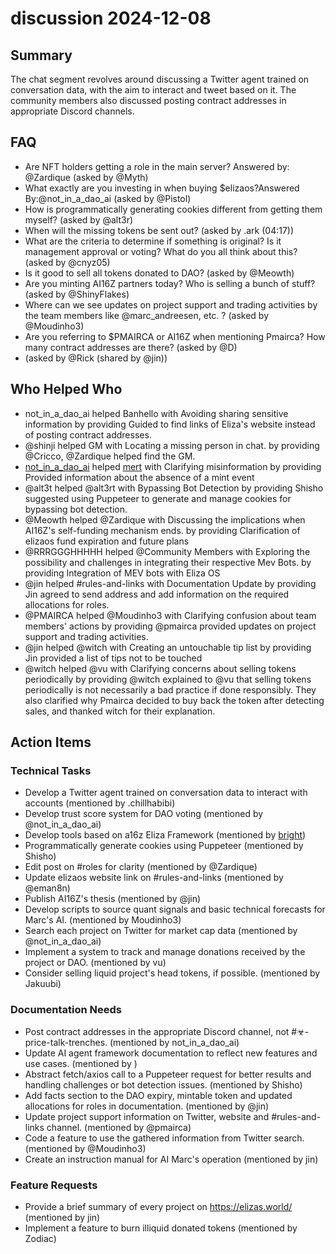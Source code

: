 # discussion 2024-12-08

## Summary

The chat segment revolves around discussing a Twitter agent trained on conversation data, with the aim to interact and tweet based on it. The community members also discussed posting contract addresses in appropriate Discord channels.

## FAQ

- Are NFT holders getting a role in the main server? Answered by: @Zardique (asked by @Myth)
- What exactly are you investing in when buying $elizaos?Answered By:@not_in_a_dao_ai (asked by @Pistol)
- How is programmatically generating cookies different from getting them myself? (asked by @alt3r)
- When will the missing tokens be sent out? (asked by .ark (04:17))
- What are the criteria to determine if something is original? Is it management approval or voting? What do you all think about this? (asked by @cnyz05)
- Is it good to sell all tokens donated to DAO? (asked by @Meowth)
- Are you minting AI16Z partners today? Who is selling a bunch of stuff? (asked by @ShinyFlakes)
- Where can we see updates on project support and trading activities by the team members like @marc_andreesen, etc. ? (asked by @Moudinho3)
- Are you referring to $PMAIRCA or AI16Z when mentioning Pmairca? How many contract addresses are there? (asked by @D)
- (asked by @Rick (shared by @jin))

## Who Helped Who

- not_in_a_dao_ai helped Banhello with Avoiding sharing sensitive information by providing Guided to find links of Eliza's website instead of posting contract addresses.
- @shinji helped GM with Locating a missing person in chat. by providing @Cricco, @Zardique helped find the GM.
- [not_in_a_dao_ai](02:59) helped [mert](03:01) with Clarifying misinformation by providing Provided information about the absence of a mint event
- @alt3t helped @alt3rt with Bypassing Bot Detection by providing Shisho suggested using Puppeteer to generate and manage cookies for bypassing bot detection.
- @Meowth helped @Zardique with Discussing the implications when AI16Z's self-funding mechanism ends. by providing Clarification of elizaos fund expiration and future plans
- @RRRGGGHHHHH helped @Community Members with Exploring the possibility and challenges in integrating their respective Mev Bots. by providing Integration of MEV bots with Eliza OS
- @jin helped #rules-and-links with Documentation Update by providing Jin agreed to send address and add information on the required allocations for roles.
- @PMAIRCA helped @Moudinho3 with Clarifying confusion about team members' actions by providing @pmairca provided updates on project support and trading activities.
- @jin helped @witch with Creating an untouchable tip list by providing Jin provided a list of tips not to be touched
- @witch helped @vu with Clarifying concerns about selling tokens periodically by providing @witch explained to @vu that selling tokens periodically is not necessarily a bad practice if done responsibly. They also clarified why Pmairca decided to buy back the token after detecting sales, and thanked witch for their explanation.

## Action Items

### Technical Tasks

- Develop a Twitter agent trained on conversation data to interact with accounts (mentioned by .chillhabibi)
- Develop trust score system for DAO voting (mentioned by @not_in_a_dao_ai)
- Develop tools based on a16z Eliza Framework (mentioned by [bright](02:45))
- Programmatically generate cookies using Puppeteer (mentioned by Shisho)
- Edit post on #roles for clarity (mentioned by @Zardique)
- Update elizaos website link on #rules-and-links (mentioned by @eman8n)
- Publish AI16Z's thesis (mentioned by @jin)
- Develop scripts to source quant signals and basic technical forecasts for Marc's AI. (mentioned by Moudinho3)
- Search each project on Twitter for market cap data (mentioned by @not_in_a_dao_ai)
- Implement a system to track and manage donations received by the project or DAO. (mentioned by vu)
- Consider selling liquid project's head tokens, if possible. (mentioned by Jakuubi)

### Documentation Needs

- Post contract addresses in the appropriate Discord channel, not #☣-price-talk-trenches. (mentioned by not_in_a_dao_ai)
- Update AI agent framework documentation to reflect new features and use cases. (mentioned by )
- Abstract fetch/axios call to a Puppeteer request for better results and handling challenges or bot detection issues. (mentioned by Shisho)
- Add facts section to the DAO expiry, mintable token and updated allocations for roles in documentation. (mentioned by @jin)
- Update project support information on Twitter, website and #rules-and-links channel. (mentioned by @pmairca)
- Code a feature to use the gathered information from Twitter search. (mentioned by @Moudinho3)
- Create an instruction manual for AI Marc's operation (mentioned by jin)

### Feature Requests

- Provide a brief summary of every project on https://elizas.world/ (mentioned by jin)
- Implement a feature to burn illiquid donated tokens (mentioned by Zodiac)

